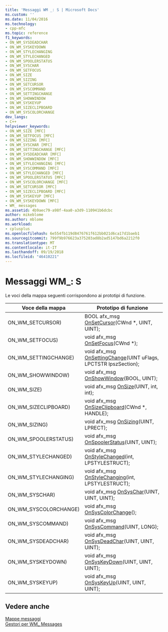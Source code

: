 ```yaml
---
title: 'Messaggi WM _: S | Microsoft Docs'
ms.custom: ''
ms.date: 11/04/2016
ms.technology:
- cpp-mfc
ms.topic: reference
f1_keywords:
- ON_WM_SYSDEADCHAR
- ON_WM_SYSKEYDOWN
- ON_WM_STYLECHANGING
- ON_WM_STYLECHANGED
- ON_WM_SPOOLERSTATUS
- ON_WM_SYSCHAR
- ON_WM_SETFOCUS
- ON_WM_SIZE
- ON_WM_SIZING
- ON_WM_SETCURSOR
- ON_WM_SYSCOMMAND
- ON_WM_SETTINGCHANGE
- ON_WM_SHOWWINDOW
- ON_WM_SYSKEYUP
- ON_WM_SIZECLIPBOARD
- ON_WM_SYSCOLORCHANGE
dev_langs:
- C++
helpviewer_keywords:
- ON_WM_SIZE [MFC]
- ON_WM_SETFOCUS [MFC]
- ON_WM_SIZING [MFC]
- ON_WM_SYSCHAR [MFC]
- ON_WM_SETTINGCHANGE [MFC]
- ON_WM_SYSDEADCHAR [MFC]
- ON_WM_SHOWWINDOW [MFC]
- ON_WM_STYLECHANGING [MFC]
- ON_WM_SYSCOMMAND [MFC]
- ON_WM_STYLECHANGED [MFC]
- ON_WM_SPOOLERSTATUS [MFC]
- ON_WM_SYSCOLORCHANGE [MFC]
- ON_WM_SETCURSOR [MFC]
- ON_WM_SIZECLIPBOARD [MFC]
- ON_WM_SYSKEYUP [MFC]
- ON_WM_SYSKEYDOWN [MFC]
- WM_ messages
ms.assetid: 4b9aec79-a98f-4aa0-a3d9-110941b6dcbc
author: mikeblome
ms.author: mblome
ms.workload:
- cplusplus
ms.openlocfilehash: 6e554fb119d8476761f612bb021d6ca17d1baeb1
ms.sourcegitcommit: 799f9b976623a375203ad8b2ad5147bd6a2212f0
ms.translationtype: MT
ms.contentlocale: it-IT
ms.lasthandoff: 09/19/2018
ms.locfileid: "46410221"
---
```

# <a name="wm-messages-s"></a>Messaggi WM_: S

Le voci della mappa seguenti corrispondono ai prototipi di funzione.

|Voce della mappa|Prototipo di funzione|
|---------------|------------------------|
|ON_WM_SETCURSOR)|BOOL afx_msg [OnSetCursor](../../mfc/reference/cwnd-class.md#onsetcursor)(CWnd *, UINT, UINT);|
|ON_WM_SETFOCUS)|void afx_msg [OnSetFocus](../../mfc/reference/cwnd-class.md#onsetfocus)(CWnd *);|
|ON_WM_SETTINGCHANGE)|void afx_msg [OnSettingChange](../../mfc/reference/cwnd-class.md#onsettingchange)(UINT uFlags, LPCTSTR lpszSection);|
|ON_WM_SHOWWINDOW)|void afx_msg [OnShowWindow](../../mfc/reference/cwnd-class.md#onshowwindow)(BOOL, UINT);|
|ON_WM_SIZE)|void afx_msg [OnSize](../../mfc/reference/cwnd-class.md#onsize)(UINT, int, int);|
|ON_WM_SIZECLIPBOARD)|void afx_msg [OnSizeClipboard](../../mfc/reference/cwnd-class.md#onsizeclipboard)(CWnd *, HANDLE);|
|ON_WM_SIZING)|void afx_msg [OnSizing](../../mfc/reference/cwnd-class.md#onsizing)(UINT, LPRECT);|
|ON_WM_SPOOLERSTATUS)|void afx_msg [OnSpoolerStatus](../../mfc/reference/cwnd-class.md#onspoolerstatus)(UINT, UINT);|
|ON_WM_STYLECHANGED)|void afx_msg [OnStyleChanged](../../mfc/reference/cwnd-class.md#onstylechanged)(int, LPSTYLESTRUCT);|
|ON_WM_STYLECHANGING)|void afx_msg [OnStyleChanging](../../mfc/reference/cwnd-class.md#onstylechanging)(int, LPSTYLESTRUCT);|
|ON_WM_SYSCHAR)|void afx_msg [OnSysChar](../../mfc/reference/cwnd-class.md#onsyschar)(UINT, UINT, UINT);|
|ON_WM_SYSCOLORCHANGE)|void afx_msg [OnSysColorChange](../../mfc/reference/cwnd-class.md#onsyscolorchange)();|
|ON_WM_SYSCOMMAND)|void afx_msg [OnSysCommand](../../mfc/reference/cwnd-class.md#onsyscommand)(UINT, LONG);|
|ON_WM_SYSDEADCHAR)|void afx_msg [OnSysDeadChar](../../mfc/reference/cwnd-class.md#onsysdeadchar)(UINT, UINT, UINT);|
|ON_WM_SYSKEYDOWN)|void afx_msg [OnSysKeyDown](../../mfc/reference/cwnd-class.md#onsyskeydown)(UINT, UINT, UINT);|
|ON_WM_SYSKEYUP)|void afx_msg [OnSysKeyUp](../../mfc/reference/cwnd-class.md#onsyskeyup)(UINT, UINT, UINT);|

## <a name="see-also"></a>Vedere anche

[Mappe messaggi](../../mfc/reference/message-maps-mfc.md)<br/>
[Gestori per WM_ Messages](../../mfc/reference/handlers-for-wm-messages.md)

